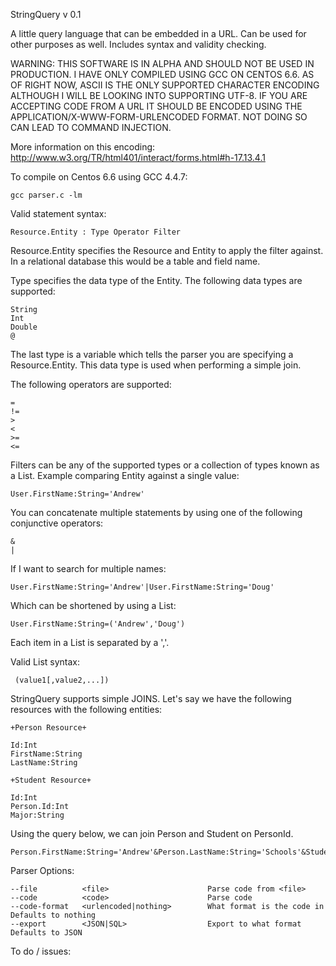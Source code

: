StringQuery v 0.1


A little query language that can be embedded in a URL.  Can be used for other
purposes as well.  Includes syntax and validity checking.


WARNING: THIS SOFTWARE IS IN ALPHA AND SHOULD NOT BE USED IN PRODUCTION.  I HAVE 
ONLY COMPILED USING GCC ON CENTOS 6.6.  AS OF RIGHT NOW, ASCII IS THE ONLY
SUPPORTED CHARACTER ENCODING ALTHOUGH I WILL BE LOOKING INTO SUPPORTING UTF-8.
IF YOU ARE ACCEPTING CODE FROM A URL IT SHOULD BE ENCODED USING THE
APPLICATION/X-WWW-FORM-URLENCODED FORMAT.  NOT DOING SO CAN LEAD TO COMMAND 
INJECTION.  

More information on this encoding: 
http://www.w3.org/TR/html401/interact/forms.html#h-17.13.4.1


To compile on Centos 6.6 using GCC 4.4.7: 

    gcc parser.c -lm

 
Valid statement syntax: 

    Resource.Entity : Type Operator Filter 
  
Resource.Entity specifies the Resource and Entity to apply the filter against.  
In a relational database this would be a table and field name.
  
Type specifies the data type of the Entity.  The following data types are 
supported:

    String
    Int
    Double
    @
    
The last type is a variable which tells the parser you are specifying a
Resource.Entity.  This data type is used when performing a simple join.
     
The following operators are supported:

    =
    !=
    >
    <
    >=
    <=
     
Filters can be any of the supported types or a collection of types known as 
a List.  Example comparing Entity against a single value:

    User.FirstName:String='Andrew'
     
You can concatenate multiple statements by using one of the following conjunctive
operators:

    &
    |     
     
If I want to search for multiple names:

    User.FirstName:String='Andrew'|User.FirstName:String='Doug'
 
Which can be shortened by using a List:

    User.FirstName:String=('Andrew','Doug')
        
Each item in a List is separated by a ','.
 
Valid List syntax:

     (value1[,value2,...])
     
StringQuery supports simple JOINS.  Let's say we have the following resources
with the following entities:

    +Person Resource+

    Id:Int
    FirstName:String
    LastName:String

    +Student Resource+

    Id:Int
    Person.Id:Int
    Major:String

Using the query below, we can join Person and Student on PersonId.

    Person.FirstName:String='Andrew'&Person.LastName:String='Schools'&Student.PersonId:@=Person.Id

Parser Options:

    --file          <file>                      Parse code from <file>   
    --code          <code>                      Parse code   
    --code-format   <urlencoded|nothing>        What format is the code in    Defaults to nothing
    --export        <JSON|SQL>                  Export to what format         Defaults to JSON     

To do / issues:

